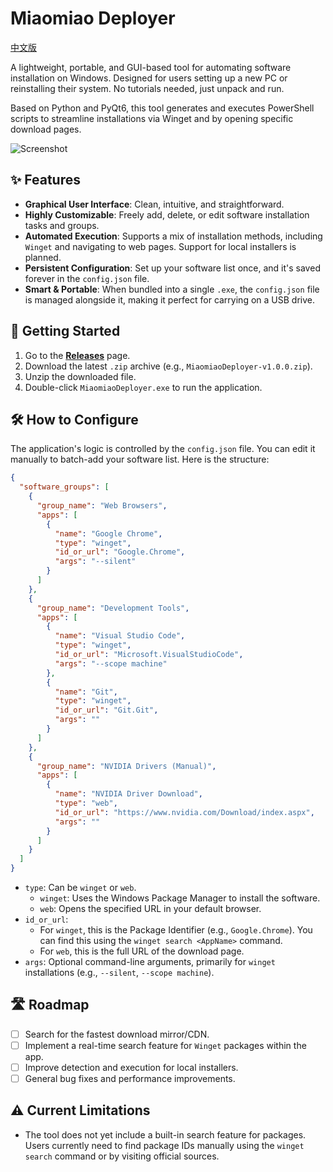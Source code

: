 
# Miaomiao Deployer

[中文版](README.md)

A lightweight, portable, and GUI-based tool for automating software installation on Windows. Designed for users setting up a new PC or reinstalling their system. No tutorials needed, just unpack and run.

Based on Python and PyQt6, this tool generates and executes PowerShell scripts to streamline installations via Winget and by opening specific download pages.

![Screenshot](https://github.com/lingming255/MiaomiaoDeployer/raw/main/screenshot.png)

## ✨ Features

*   **Graphical User Interface**: Clean, intuitive, and straightforward.
*   **Highly Customizable**: Freely add, delete, or edit software installation tasks and groups.
*   **Automated Execution**: Supports a mix of installation methods, including `Winget` and navigating to web pages. Support for local installers is planned.
*   **Persistent Configuration**: Set up your software list once, and it's saved forever in the `config.json` file.
*   **Smart & Portable**: When bundled into a single `.exe`, the `config.json` file is managed alongside it, making it perfect for carrying on a USB drive.

## 🚀 Getting Started

1.  Go to the **[Releases](https.github.com/lingming255/MiaomiaoDeployer/releases)** page.
2.  Download the latest `.zip` archive (e.g., `MiaomiaoDeployer-v1.0.0.zip`).
3.  Unzip the downloaded file.
4.  Double-click `MiaomiaoDeployer.exe` to run the application.

## 🛠️ How to Configure

The application's logic is controlled by the `config.json` file. You can edit it manually to batch-add your software list. Here is the structure:

```json
{
  "software_groups": [
    {
      "group_name": "Web Browsers",
      "apps": [
        {
          "name": "Google Chrome",
          "type": "winget",
          "id_or_url": "Google.Chrome",
          "args": "--silent"
        }
      ]
    },
    {
      "group_name": "Development Tools",
      "apps": [
        {
          "name": "Visual Studio Code",
          "type": "winget",
          "id_or_url": "Microsoft.VisualStudioCode",
          "args": "--scope machine"
        },
        {
          "name": "Git",
          "type": "winget",
          "id_or_url": "Git.Git",
          "args": ""
        }
      ]
    },
    {
      "group_name": "NVIDIA Drivers (Manual)",
      "apps": [
        {
          "name": "NVIDIA Driver Download",
          "type": "web",
          "id_or_url": "https://www.nvidia.com/Download/index.aspx",
          "args": ""
        }
      ]
    }
  ]
}
```

*   `type`: Can be `winget` or `web`.
    *   `winget`: Uses the Windows Package Manager to install the software.
    *   `web`: Opens the specified URL in your default browser.
*   `id_or_url`:
    *   For `winget`, this is the Package Identifier (e.g., `Google.Chrome`). You can find this using the `winget search <AppName>` command.
    *   For `web`, this is the full URL of the download page.
*   `args`: Optional command-line arguments, primarily for `winget` installations (e.g., `--silent`, `--scope machine`).

## 🛣️ Roadmap

*   [ ] Search for the fastest download mirror/CDN.
*   [ ] Implement a real-time search feature for `Winget` packages within the app.
*   [ ] Improve detection and execution for local installers.
*   [ ] General bug fixes and performance improvements.

## ⚠️ Current Limitations

*   The tool does not yet include a built-in search feature for packages. Users currently need to find package IDs manually using the `winget search` command or by visiting official sources.
